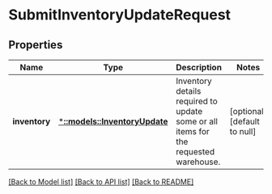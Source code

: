 # SubmitInventoryUpdateRequest

## Properties
Name | Type | Description | Notes
------------ | ------------- | ------------- | -------------
**inventory** | [***::models::InventoryUpdate**](InventoryUpdate.md) | Inventory details required to update some or all items for the requested warehouse. | [optional] [default to null]

[[Back to Model list]](../README.md#documentation-for-models) [[Back to API list]](../README.md#documentation-for-api-endpoints) [[Back to README]](../README.md)


